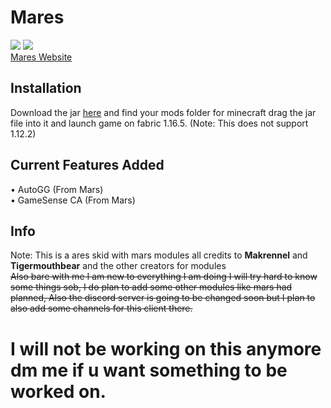 # Mares 
![](https://img.shields.io/badge/Skidded-100%25-red)
![](https://img.shields.io/badge/Version-0.0.1-red)
\
[Mares Website](https://xjmi.github.io/Mares/)

## Installation
Download the jar [here](https://commingsoon) and find your mods folder for minecraft drag the jar file into it and launch game on fabric 1.16.5. (Note: This does not support 1.12.2)

## Current Features Added
• AutoGG (From Mars) \
• GameSense CA (From Mars)


## Info
Note: This is a ares skid with mars modules all credits to **Makrennel** and **Tigermouthbear** and the other creators for modules
\
~~Also bare with me I am new to everything I  am doing I will try hard to know some things sob, I do plan to add some other modules like mars had planned, Also the discord server is going to be changed soon but I plan to also add some channels for this client there.~~

# I will not be working on this anymore dm me if u want something to be worked on.
